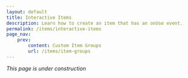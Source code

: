 ```yaml
---
layout: default
title: Interactive Items
description: Learn how to create an item that has an onUse event.
permalink: /items/interactive-items
page_nav:
    prev:
        content: Custom Item Groups
        url: /items/item-groups
---
```


*This page is under construction*